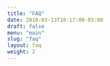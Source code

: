 ```yaml
---
title: "FAQ"
date: 2018-03-13T18:17:00-03:00
draft: false
menu: "main"
slug: "faq"
layout: faq
weight: 2
---
```

